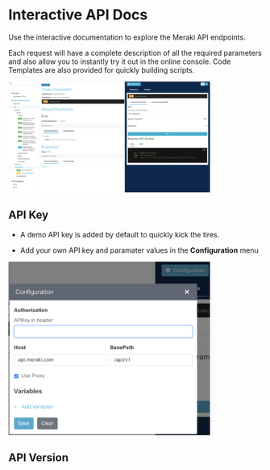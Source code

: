 
# Interactive API Docs

Use the interactive documentation to explore the Meraki API endpoints. 

Each request will have a complete description of all the required parameters and also allow you to instantly try it out in the online console. Code Templates are also provided for quickly building scripts.

<img src="api.png" width="400px">



## API Key

- A demo API key is added by default to quickly kick the tires.

- Add your own API key and paramater values in the **Configuration** menu


<img src="../images/interactiveAPIConfig.png" width="400px">



## API Version




